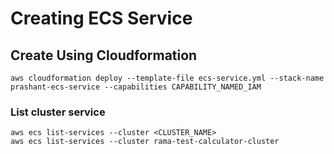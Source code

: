 # Creating ECS Service

## Create Using Cloudformation
    aws cloudformation deploy --template-file ecs-service.yml --stack-name prashant-ecs-service --capabilities CAPABILITY_NAMED_IAM

### List cluster service
    aws ecs list-services --cluster <CLUSTER_NAME> 
    aws ecs list-services --cluster rama-test-calculator-cluster